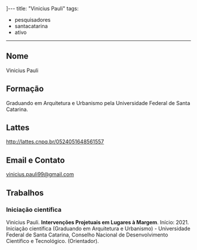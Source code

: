 ]---
title: "Vinicius Pauli"
tags: 
- pesquisadores
- santacatarina
- ativo
---
## Nome
Vinicius Pauli

## Formação
Graduando em Arquitetura e Urbanismo pela Universidade Federal de Santa Catarina.

## Lattes
http://lattes.cnpq.br/0524051648561557

## Email e Contato
[vinicius.pauli99@gmail.com](mailto:vinicius.pauli99@gmail.com)

## Trabalhos

### Iniciação científica 

Vinicius Pauli. **Intervenções Projetuais em Lugares à Margem**. Início: 2021. Iniciação científica (Graduando em Arquitetura e Urbanismo) - Universidade Federal de Santa Catarina, Conselho Nacional de Desenvolvimento Científico e Tecnológico. (Orientador).
